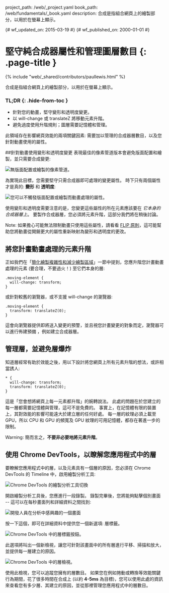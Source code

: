 project_path: /web/_project.yaml
book_path: /web/fundamentals/_book.yaml
description: 合成是指組合網頁上的繪製部分，以用於在螢幕上顯示。

{# wf_updated_on: 2015-03-19 #}
{# wf_published_on: 2000-01-01 #}

# 堅守純合成器屬性和管理圖層數目 {: .page-title }

{% include "web/_shared/contributors/paullewis.html" %}


合成是指組合網頁上的繪製部分，以用於在螢幕上顯示。

### TL;DR {: .hide-from-toc }
- 針對您的動畫，堅守變形和透明度變更。
- 以 will-change 或 translateZ 將移動元素升階。
- 避免過度使用升階規則；圖層需要記憶體和管理。


此領域存在影響網頁效能的兩項關鍵因素: 需要加以管理的合成器層數目，以及您針對動畫使用的屬性。

##針對動畫使用變形和透明度變更
 表現最佳的像素管道版本會避免版面配置和繪製，並只需要合成變更:

<img src="images/stick-to-compositor-only-properties-and-manage-layer-count/frame-no-layout-paint.jpg"  alt="無版面配置或繪製的像素管道。">

為實現此目標，您需要堅守只需合成器即可處理的變更屬性。 時下只有兩個屬性才是真的: **變形** 和 **透明度**:

<img src="images/stick-to-compositor-only-properties-and-manage-layer-count/safe-properties.jpg"  alt="您可以不觸發版面配置或繪製而動畫處理的屬性。">

使用變形和透明度需要注意的是，您變更這些屬性的所在元素應該要在 _它本身的合成器層上_。 要製作合成器層，您必須將元素升階，這部分我們將在稍後討論。

Note: 如果擔心可能無法限制動畫只使用這些屬性，請看看 [FLIP 原則](https://aerotwist.com/blog/flip-your-animations)，這可能幫助您將動畫從開銷更大的屬性重新映射為變形和透明度的更改。

## 將您計畫動畫處理的元素升階

正如我們在「[簡化繪製複雜性和減少繪製區域](simplify-paint-complexity-and-reduce-paint-areas)」一節中提到，您應升階您計畫動畫處理的元素 (要合理，不要過火！) 至它們本身的層:


    .moving-element {
      will-change: transform;
    }


或針對較舊的瀏覽器，或不支援 will-change 的瀏覽器:


    .moving-element {
      transform: translateZ(0);
    }


這會向瀏覽器提供即將送入變更的預警，並且視您計畫變更的對象而定，瀏覽器可以進行佈建預備 ，例如建立合成器層。

## 管理層，並避免層爆炸

知道層經常有助於效能之後，用以下設計將您網頁上所有元素升階的想法，或許相當誘人:


    * {
      will-change: transform;
      transform: translateZ(0);
    }


這是「您會想將網頁上每一元素都升階」的婉轉說法。 此處的問題在於您建立的每一層都需要記憶體與管理，這可不是免費的。 事實上，在記憶體有限的裝置上，其對效能的影響可能遠大於建立層的任何好處。 每一層的紋理必須上載至 GPU，所以 CPU 和 GPU 的頻寬及 GPU 紋理的可用記憶體，都存在著進一步的限制。

Warning: 簡而言之，**不要非必要地將元素升階**。

## 使用 Chrome DevTools，以瞭解您應用程式中的層

要瞭解您應用程式中的層，以及元素具有一個層的原因，您必須在 Chrome DevTools 的 Timeline 中，啟用繪製分析工具:

<img src="images/stick-to-compositor-only-properties-and-manage-layer-count/paint-profiler.jpg"  alt="Chrome DevTools 的繪製分析工具切換">

開啟繪製分析工具後，您應進行一段錄製。 錄製完畢後，您將能夠點擊個別畫面 -- 這可以在每秒畫面列和詳細資料之間找到:

<img src="images/stick-to-compositor-only-properties-and-manage-layer-count/frame-of-interest.jpg"  alt="開發人員在分析中感興趣的一個畫面">

按一下這個，即可在詳細資料中提供您一個新選項: 層標籤。

<img src="images/stick-to-compositor-only-properties-and-manage-layer-count/layer-tab.jpg"  alt="Chrome DevTools 中的層標籤按鈕。">

此選項將叫出一個新檢視，讓您可針對該畫面中的所有層進行平移、掃描和放大，並提供每一層建立的原因。

<img src="images/stick-to-compositor-only-properties-and-manage-layer-count/layer-view.jpg"  alt="Chrome DevTools 中的層檢視。">

使用此檢視，您可以追蹤您擁有的層數目。 如果您在例如捲動或轉換等效能關鍵行為期間，花了很多時間在合成上 (以約 **4-5ms** 為目標)，您可以使用此處的資訊來查看您有多少層、其建立的原因，並從那裡管理您應用程式中的層數目。

